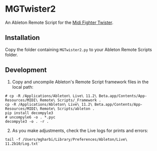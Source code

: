 # MGTwister2

An Ableton Remote Script for the [Midi Fighter Twister](https://store.djtechtools.com/products/midi-fighter-twister).

## Installation

Copy the folder containing `MGTwister2.py` to your Ableton Remote Scripts folder.

## Development

1. Copy and uncompile Ableton's Remote Script framework files in the local path:

```shell
# cp -R /Applications/Ableton\ Live\ 11.2\ Beta.app/Contents/App-Resources/MIDI\ Remote\ Scripts/_Framework .
cp -R /Applications/Ableton\ Live\ 11.2\ Beta.app/Contents/App-Resources/MIDI\ Remote\ Scripts/ableton .
pip install decompyle3
# uncompyle6 -o . *.pyc
decompyle3 -o . -r .   
```

2. As you make adjustments, check the Live logs for prints and errors:

```shell
tail -f /Users/mgharbi/Library/Preferences/Ableton/Live\ 11.2b10/Log.txt`
```
